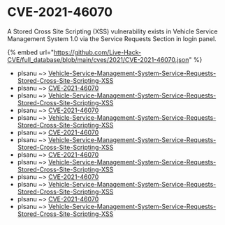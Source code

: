 # CVE-2021-46070

A Stored Cross Site Scripting (XSS) vulnerability exists in Vehicle Service Management System 1.0 via the Service Requests Section in login panel.

{% embed url="https://github.com/Live-Hack-CVE/full_database/blob/main/cves/2021/CVE-2021-46070.json" %}


* plsanu ~> [Vehicle-Service-Management-System-Service-Requests-Stored-Cross-Site-Scripting-XSS](https://www.alice-snow.ru/2021/database/cve-2021-46070/vehicle-service-management-system-service-requests-stored-cross-site-scripting-xss-plsanu)
* plsanu ~> [CVE-2021-46070](https://www.alice-snow.ru/2021/database/cve-2021-46070/cve-2021-46070-plsanu)
* plsanu ~> [Vehicle-Service-Management-System-Service-Requests-Stored-Cross-Site-Scripting-XSS](https://www.alice-snow.ru/2021/database/cve-2021-46070/vehicle-service-management-system-service-requests-stored-cross-site-scripting-xss-plsanu)
* plsanu ~> [CVE-2021-46070](https://www.alice-snow.ru/2021/database/cve-2021-46070/cve-2021-46070-plsanu)
* plsanu ~> [Vehicle-Service-Management-System-Service-Requests-Stored-Cross-Site-Scripting-XSS](https://www.alice-snow.ru/2021/database/cve-2021-46070/vehicle-service-management-system-service-requests-stored-cross-site-scripting-xss-plsanu)
* plsanu ~> [CVE-2021-46070](https://www.alice-snow.ru/2021/database/cve-2021-46070/cve-2021-46070-plsanu)
* plsanu ~> [Vehicle-Service-Management-System-Service-Requests-Stored-Cross-Site-Scripting-XSS](https://www.alice-snow.ru/2021/database/cve-2021-46070/vehicle-service-management-system-service-requests-stored-cross-site-scripting-xss-plsanu)
* plsanu ~> [CVE-2021-46070](https://www.alice-snow.ru/2021/database/cve-2021-46070/cve-2021-46070-plsanu)
* plsanu ~> [Vehicle-Service-Management-System-Service-Requests-Stored-Cross-Site-Scripting-XSS](https://www.alice-snow.ru/2021/database/cve-2021-46070/vehicle-service-management-system-service-requests-stored-cross-site-scripting-xss-plsanu)
* plsanu ~> [CVE-2021-46070](https://www.alice-snow.ru/2021/database/cve-2021-46070/cve-2021-46070-plsanu)
* plsanu ~> [Vehicle-Service-Management-System-Service-Requests-Stored-Cross-Site-Scripting-XSS](https://www.alice-snow.ru/2021/database/cve-2021-46070/vehicle-service-management-system-service-requests-stored-cross-site-scripting-xss-plsanu)
* plsanu ~> [CVE-2021-46070](https://www.alice-snow.ru/2021/database/cve-2021-46070/cve-2021-46070-plsanu)
* plsanu ~> [Vehicle-Service-Management-System-Service-Requests-Stored-Cross-Site-Scripting-XSS](https://www.alice-snow.ru/2021/database/cve-2021-46070/vehicle-service-management-system-service-requests-stored-cross-site-scripting-xss-plsanu)